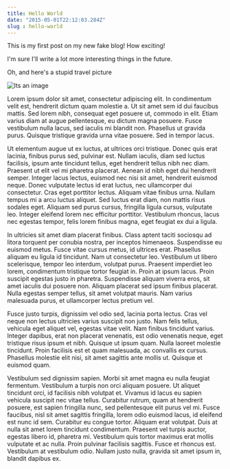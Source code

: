 ```yaml
---
title: Hello World
date: "2015-05-01T22:12:03.284Z"
slug : hello-world
---
```


This is my first post on my new fake blog! How exciting!

I'm sure I'll write a lot more interesting things in the future.

Oh, and here's a stupid travel picture

![Its an image](https://res.cloudinary.com/ddr0gowa5/image/upload/v1532204330/150324_flights-hero-image_1330x742-3_ujuc6u.jpg)

Lorem ipsum dolor sit amet, consectetur adipiscing elit. In condimentum velit est, hendrerit dictum quam molestie a. Ut sit amet sem id dui faucibus mattis. Sed lorem nibh, consequat eget posuere ut, commodo in elit. Etiam varius diam at augue pellentesque, eu dictum magna posuere. Fusce vestibulum nulla lacus, sed iaculis mi blandit non. Phasellus ut gravida purus. Quisque tristique gravida urna vitae posuere. Sed in tempor lacus.

Ut elementum augue ut ex luctus, at ultrices orci tristique. Donec quis erat lacinia, finibus purus sed, pulvinar est. Nullam iaculis, diam sed luctus facilisis, ipsum ante tincidunt tellus, eget hendrerit tellus nibh nec diam. Praesent ut elit vel mi pharetra placerat. Aenean id nibh eget dui hendrerit semper. Integer lacus lectus, euismod nec nisi sit amet, hendrerit euismod neque. Donec vulputate lectus id erat luctus, nec ullamcorper dui consectetur. Cras eget porttitor lectus. Aliquam vitae finibus urna. Nullam tempus mi a arcu luctus aliquet. Sed luctus erat diam, non mattis risus sodales eget. Aliquam sed purus cursus, fringilla ligula cursus, vulputate leo. Integer eleifend lorem nec efficitur porttitor. Vestibulum rhoncus, lacus nec egestas tempor, felis lorem finibus magna, eget feugiat ex dui a ligula.

In ultricies sit amet diam placerat finibus. Class aptent taciti sociosqu ad litora torquent per conubia nostra, per inceptos himenaeos. Suspendisse eu euismod metus. Fusce vitae cursus metus, id ultrices erat. Phasellus aliquam eu ligula id tincidunt. Nam ut consectetur leo. Vestibulum ut libero scelerisque, tempor leo interdum, volutpat purus. Praesent imperdiet leo lorem, condimentum tristique tortor feugiat in. Proin at ipsum lacus. Proin suscipit egestas justo in pharetra. Suspendisse aliquam viverra eros, sit amet iaculis dui posuere non. Aliquam placerat sed ipsum finibus placerat. Nulla egestas semper tellus, sit amet volutpat mauris. Nam varius malesuada purus, et ullamcorper lectus pretium vel.

Fusce justo turpis, dignissim vel odio sed, lacinia porta lectus. Cras vel neque non lectus ultricies varius suscipit non justo. Nam felis tellus, vehicula eget aliquet vel, egestas vitae velit. Nam finibus tincidunt varius. Integer dapibus, erat non placerat venenatis, est odio venenatis neque, eget tristique risus ipsum et nibh. Quisque ut ipsum quam. Nulla laoreet molestie tincidunt. Proin facilisis est et quam malesuada, ac convallis ex cursus. Phasellus molestie elit nisi, sit amet sagittis ante mollis ut. Quisque et euismod quam.

Vestibulum sed dignissim sapien. Morbi sit amet magna eu nulla feugiat fermentum. Vestibulum a turpis non orci aliquam posuere. Ut aliquet tincidunt orci, id facilisis nibh volutpat et. Vivamus id lacus eu sapien vehicula suscipit nec vitae tellus. Curabitur rutrum, quam at hendrerit posuere, est sapien fringilla nunc, sed pellentesque elit purus vel mi. Fusce faucibus, nisl sit amet sagittis fringilla, lorem odio euismod lacus, id eleifend est nunc id sem. Curabitur eu congue tortor. Aliquam erat volutpat. Duis at nulla sit amet lorem tincidunt condimentum. Praesent vel turpis auctor, egestas libero id, pharetra mi. Vestibulum quis tortor maximus erat mollis vulputate et ac nulla. Proin pulvinar facilisis sagittis. Fusce et rhoncus est. Vestibulum at vestibulum odio. Nullam justo nulla, gravida sit amet ipsum in, blandit dapibus ex.
